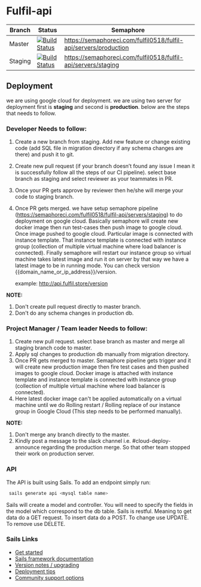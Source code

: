 # Fulfil-api

| Branch  | Status                                                                                                                                                                   | Semaphore                                                        |
| ------- | ------------------------------------------------------------------------------------------------------------------------------------------------------------------------ | ---------------------------------------------------------------- |
| Master  | [![Build Status](https://semaphoreci.com/api/v1/projects/8a21e236-ea0c-4898-b474-8bdd53290b91/2743185/shields_badge.svg)](https://semaphoreci.com/fulfil0518/fulfil-api) | https://semaphoreci.com/fulfil0518/fulfil-api/servers/production |
| Staging | [![Build Status](https://semaphoreci.com/api/v1/projects/8a21e236-ea0c-4898-b474-8bdd53290b91/3045136/shields_badge.svg)](https://semaphoreci.com/fulfil0518/fulfil-api) | https://semaphoreci.com/fulfil0518/fulfil-api/servers/staging    |

## Deployment

we are using google cloud for deployment. we are using two server for deployment
first is **staging** and second is **production**. below are the steps that
needs to follow.

### Developer Needs to follow:

1. Create a new branch from staging. Add new feature or change existing code
   (add SQL file in migration directory if any schema changes are there) and
   push it to git.
2. Create new pull request (if your branch doesn’t found any issue I mean it is
   successfully follow all the steps of our CI pipeline). select base branch as
   staging and select reviewer as your teammates in PR.
3. Once your PR gets approve by reviewer then he/she will merge your code to
   staging branch.
4. Once PR gets merged. we have setup semaphore pipeline
   (https://semaphoreci.com/fulfil0518/fulfil-api/servers/staging) to do
   deployment on google cloud. Basically semaphore will create new docker image
   then run test-cases then push image to google cloud. Once image pushed to
   google cloud. Particular image is connected with instance template. That
   instance template is connected with instance group (collection of multiple
   virtual machine where load balancer is connected). Finally semaphore will
   restart our instance group so virtual machine takes latest image and run it
   on server by that way we have a latest image to be in running mode. You can
   check version {{domain_name_or_ip_address}}/version.

   example: http://api.fulfil.store/version

**NOTE:**

1. Don't create pull request directly to master branch.
2. Don't do any schema changes in production db.

### Project Manager / Team leader Needs to follow:

1. Create new pull request. select base branch as master and merge all staging
   branch code to master.
2. Apply sql changes to production db manually from migration directory.
3. Once PR gets merged to master. Semaphore pipeline gets trigger and it will
   create new production image then fire test cases and then pushed images to
   google cloud. Docker image is attached with instance template and instance
   template is connected with instance group (collection of multiple virtual
   machine where load balancer is connected).
4. Here latest docker image can't be applied automatically on a virtual machine
   until we do Rolling restart / Rolling replace of our instance group in Google
   Cloud (This step needs to be performed manually).

**NOTE:**

1. Don't merge any branch directly to the master.
2. Kindly post a message to the slack channel i.e. #cloud-deploy-announce
   regarding the production merge. So that other team stopped their work on
   production server.

### API

The API is built using Sails. To add an endpoint simply run:

```javascript
 sails generate api <mysql table name>
```

Sails will create a model and controller. You will need to specify the fields in
the model which correspond to the db table. Sails is restful. Meaning to get
data do a GET request. To insert data do a POST. To change use UPDATE. To remove
use DELETE.

### Sails Links

- [Get started](https://sailsjs.com/get-started)
- [Sails framework documentation](https://sailsjs.com/documentation)
- [Version notes / upgrading](https://sailsjs.com/documentation/upgrading)
- [Deployment tips](https://sailsjs.com/documentation/concepts/deployment)
- [Community support options](https://sailsjs.com/support)
